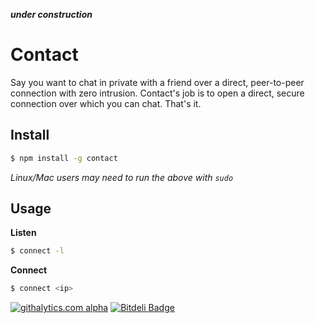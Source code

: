 ***under construction***

Contact
=======
Say you want to chat in private with a friend over a direct, peer-to-peer connection with zero intrusion. Contact's job is to open a direct, secure connection over which you can chat. That's it. 

Install
-------
```sh
$ npm install -g contact
```
*Linux/Mac users may need to run the above with `sudo`*

Usage
-----
**Listen**
```sh
$ connect -l
```

**Connect**
```sh
$ connect <ip>
```

[![githalytics.com alpha](https://cruel-carlota.pagodabox.com/edfb933b1e0a698ebac84ebc658732f3 "githalytics.com")](http://githalytics.com/75lb/contact)
[![Bitdeli Badge](https://d2weczhvl823v0.cloudfront.net/75lb/contact/trend.png)](https://bitdeli.com/free "Bitdeli Badge")
